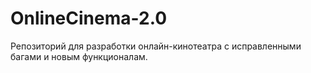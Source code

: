 # OnlineCinema-2.0

Репозиторий для разработки онлайн-кинотеатра с исправленными багами и новым функционалам.
